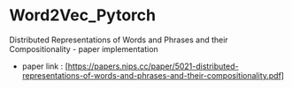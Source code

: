 # Word2Vec_Pytorch
Distributed Representations of Words and Phrases and their Compositionality - paper implementation

- paper link : [https://papers.nips.cc/paper/5021-distributed-representations-of-words-and-phrases-and-their-compositionality.pdf]
